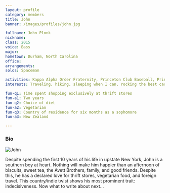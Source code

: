 ```yaml
---
layout: profile
category: members
title: John
banner: /images/profiles/john.jpg

fullname: John Plonk
nickname: 
class: 2015
voice: Bass
major: 
hometown: Durham, North Carolina
office: 
arrangements: 
solos: Spaceman

activities: Kappa Alpha Order Fraternity, Princeton Club Baseball, Princeton Entrepreneurship Club
interests: Traveling, hiking, sleeping when I can, rocking the best cardigans on campus

fun-q1: Time spent shopping exclusively at thrift stores
fun-a1: Two years
fun-q2: Choice of diet
fun-a2: Vegetarian
fun-q3: Country of residence for six months as a sophomore
fun-a3: New Zealand

---
```


### Bio

![John](/images/members/current/john.jpg)

Despite spending the first 10 years of his life in upstate New York,
John is a southern boy at heart. Nothing will make him happier than an
afternoon of biscuits, sweet tea, the Avett Brothers, family, and good
friends. Despite this, he has a declared love for thrift stores,
vegetarian food, and foreign travel. This country/indie twist shows
his most prominent trait: indecisiveness. Now what to write about
next...
